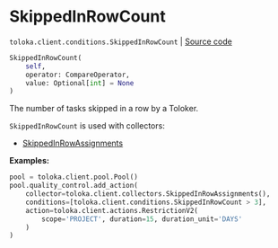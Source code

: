 # SkippedInRowCount
`toloka.client.conditions.SkippedInRowCount` | [Source code](https://github.com/Toloka/toloka-kit/blob/v1.2.1/src/client/conditions.py#L491)

```python
SkippedInRowCount(
    self,
    operator: CompareOperator,
    value: Optional[int] = None
)
```

The number of tasks skipped in a row by a Toloker.


`SkippedInRowCount` is used with collectors:
- [SkippedInRowAssignments](toloka.client.collectors.SkippedInRowAssignments.md)


**Examples:**


```python
pool = toloka.client.pool.Pool()
pool.quality_control.add_action(
    collector=toloka.client.collectors.SkippedInRowAssignments(),
    conditions=[toloka.client.conditions.SkippedInRowCount > 3],
    action=toloka.client.actions.RestrictionV2(
        scope='PROJECT', duration=15, duration_unit='DAYS'
    )
)
```
